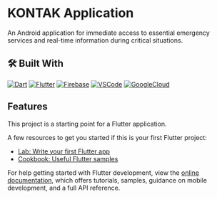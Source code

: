 # KONTAK Application

An Android application for immediate access to essential emergency services and real-time information during critical situations.

## 🛠️ Built With

[![Dart][Dart]][Dart-url]
[![Flutter][Flutter]][Flutter-url]
[![Firebase][Firebase]][Firebase-url]
[![VSCode][VSCode]][VSCode-url]
[![GoogleCloud][GoogleCloud]][GoogleCloud-url]

## Features

This project is a starting point for a Flutter application.


A few resources to get you started if this is your first Flutter project:

- [Lab: Write your first Flutter app](https://docs.flutter.dev/get-started/codelab)
- [Cookbook: Useful Flutter samples](https://docs.flutter.dev/cookbook)

For help getting started with Flutter development, view the
[online documentation](https://docs.flutter.dev/), which offers tutorials,
samples, guidance on mobile development, and a full API reference.


<!-- MARKDOWN LINKS & IMAGES -->
[Dart]: https://img.shields.io/badge/Dart-0175C2?style=for-the-badge&logo=dart&logoColor=white
[Dart-url]: https://dart.dev/

[Flutter]: https://img.shields.io/badge/Flutter-02569B?style=for-the-badge&logo=flutter&logoColor=white
[Flutter-url]: https://flutter.dev/

[Firebase]: https://img.shields.io/badge/Firebase-FFCA28?style=for-the-badge&logo=firebase&logoColor=black
[Firebase-url]: https://firebase.google.com/

[VSCode]: https://img.shields.io/badge/VS%20Code-007ACC?style=for-the-badge&logo=visual-studio-code&logoColor=white
[VSCode-url]: https://code.visualstudio.com/

[GoogleCloud]: https://img.shields.io/badge/Google%20Cloud-4285F4?style=for-the-badge&logo=google-cloud&logoColor=white
[GoogleCloud-url]: https://cloud.google.com/
